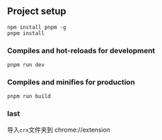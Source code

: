 ## Project setup
```
npm install pnpm -g
pnpm install
```

### Compiles and hot-reloads for development
```
pnpm run dev
```

### Compiles and minifies for production
```
pnpm run build
```

### last
导入`crx`文件夹到 chrome://extension
